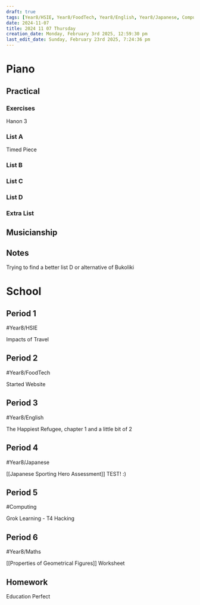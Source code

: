 ```yaml
---
draft: true
tags: [Year8/HSIE, Year8/FoodTech, Year8/English, Year8/Japanese, Computing, Year8/Maths]
date: 2024-11-07
title: 2024 11 07 Thursday
creation_date: Monday, February 3rd 2025, 12:59:30 pm
last_edit_date: Sunday, February 23rd 2025, 7:24:36 pm
---
```


# Piano

## Practical

### Exercises

Hanon 3

### List A

Timed Piece

### List B

### List C

### List D

### Extra List

## Musicianship

## Notes

Trying to find a better list D or alternative of Bukoliki

# School

## Period 1

#Year8/HSIE

Impacts of Travel

## Period 2

#Year8/FoodTech

Started Website

## Period 3

#Year8/English

The Happiest Refugee, chapter 1 and a little bit of 2

## Period 4

#Year8/Japanese

[[Japanese Sporting Hero Assessment]]  TEST! :)

## Period 5

#Computing

Grok Learning - T4 Hacking

## Period 6

#Year8/Maths

[[Properties of Geometrical Figures]] Worksheet

## Homework

Education Perfect
